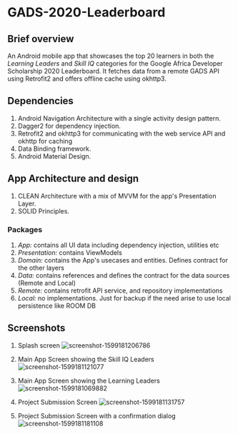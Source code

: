 # GADS-2020-Leaderboard
## Brief overview
An Android mobile app that showcases the top 20 learners in both the *Learning Leaders* and *Skill IQ* categories for the Google Africa Developer Scholarship 2020 Leaderboard.
It fetches data from a remote GADS API using Retrofit2 and offers offline cache using okhttp3.

## Dependencies
1. Android Navigation Architecture with a single activity design pattern.
2. Dagger2 for dependency injection.
3. Retrofit2 and okhttp3 for communicating with the web service API and okhttp for caching
4. Data Binding framework.
5. Android Material Design.

## App Architecture and design
1. CLEAN Architecture with a mix of MVVM for the app's Presentation Layer.
2. SOLID Principles.

### Packages
1. *App:* contains all UI data including dependency injection, utilities etc
2. *Presentation:* contains ViewModels
3. *Domain:* contains the App's usecases and entities. Defines contract for the other layers
4. *Data:* contains references and defines the contract for the data sources (Remote and Local)
5. *Remote:* contains retrofit API service, and repository implementations
6. *Local:* no implementations. Just for backup if the need arise to use local persistence like ROOM DB

## Screenshots
1. Splash screen
![screenshot-1599181206786](https://user-images.githubusercontent.com/65837990/92188133-a8358f00-ee53-11ea-9505-0a253b21304f.jpg)

2. Main App Screen showing the Skill IQ Leaders
![screenshot-1599181121077](https://user-images.githubusercontent.com/65837990/92188156-b8e60500-ee53-11ea-84d2-b6fe2cb5ecc2.jpg)

3. Main App Screen showing the Learning Leaders
![screenshot-1599181069882](https://user-images.githubusercontent.com/65837990/92188166-bd122280-ee53-11ea-8799-339fcc9fac95.jpg)

4. Project Submission Screen
![screenshot-1599181131757](https://user-images.githubusercontent.com/65837990/92188152-b4b9e780-ee53-11ea-9620-8f383ee08c8e.jpg)

5. Project Submission Screen with a confirmation dialog
![screenshot-1599181181108](https://user-images.githubusercontent.com/65837990/92188140-abc91600-ee53-11ea-9dbb-a154dc84edf2.jpg)

